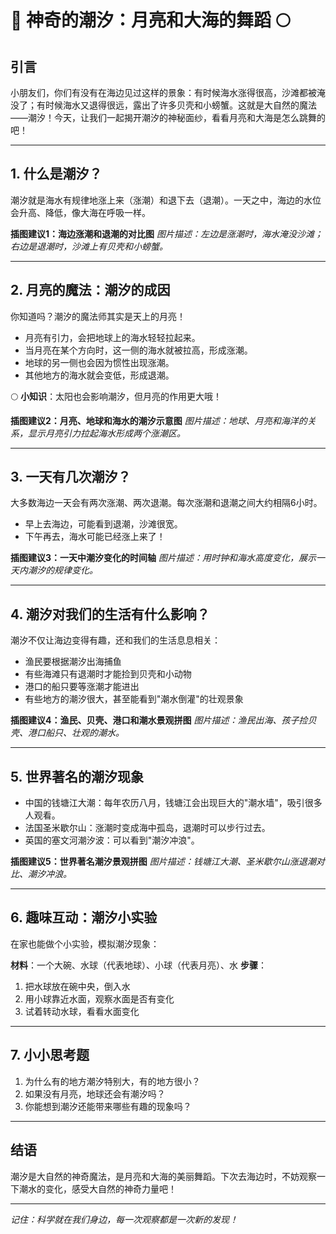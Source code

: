 # 🌊 神奇的潮汐：月亮和大海的舞蹈 🌕

## 引言
小朋友们，你们有没有在海边见过这样的景象：有时候海水涨得很高，沙滩都被淹没了；有时候海水又退得很远，露出了许多贝壳和小螃蟹。这就是大自然的魔法——潮汐！今天，让我们一起揭开潮汐的神秘面纱，看看月亮和大海是怎么跳舞的吧！

---

## 1. 什么是潮汐？
潮汐就是海水有规律地涨上来（涨潮）和退下去（退潮）。一天之中，海边的水位会升高、降低，像大海在呼吸一样。

**插图建议1：海边涨潮和退潮的对比图**
*图片描述：左边是涨潮时，海水淹没沙滩；右边是退潮时，沙滩上有贝壳和小螃蟹。*

---

## 2. 月亮的魔法：潮汐的成因
你知道吗？潮汐的魔法师其实是天上的月亮！

- 月亮有引力，会把地球上的海水轻轻拉起来。
- 当月亮在某个方向时，这一侧的海水就被拉高，形成涨潮。
- 地球的另一侧也会因为惯性出现涨潮。
- 其他地方的海水就会变低，形成退潮。

🌕 **小知识**：太阳也会影响潮汐，但月亮的作用更大哦！

**插图建议2：月亮、地球和海水的潮汐示意图**
*图片描述：地球、月亮和海洋的关系，显示月亮引力拉起海水形成两个涨潮区。*

---

## 3. 一天有几次潮汐？
大多数海边一天会有两次涨潮、两次退潮。每次涨潮和退潮之间大约相隔6小时。

- 早上去海边，可能看到退潮，沙滩很宽。
- 下午再去，海水可能已经涨上来了！

**插图建议3：一天中潮汐变化的时间轴**
*图片描述：用时钟和海水高度变化，展示一天内潮汐的规律变化。*

---

## 4. 潮汐对我们的生活有什么影响？
潮汐不仅让海边变得有趣，还和我们的生活息息相关：

- 渔民要根据潮汐出海捕鱼
- 有些海滩只有退潮时才能捡到贝壳和小动物
- 港口的船只要等涨潮才能进出
- 有些地方的潮汐很大，甚至能看到"潮水倒灌"的壮观景象

**插图建议4：渔民、贝壳、港口和潮水景观拼图**
*图片描述：渔民出海、孩子捡贝壳、港口船只、壮观的潮水。*

---

## 5. 世界著名的潮汐现象
- 中国的钱塘江大潮：每年农历八月，钱塘江会出现巨大的"潮水墙"，吸引很多人观看。
- 法国圣米歇尔山：涨潮时变成海中孤岛，退潮时可以步行过去。
- 英国的塞文河潮汐波：可以看到"潮汐冲浪"。

**插图建议5：世界著名潮汐景观拼图**
*图片描述：钱塘江大潮、圣米歇尔山涨退潮对比、潮汐冲浪。*

---

## 6. 趣味互动：潮汐小实验
在家也能做个小实验，模拟潮汐现象：

**材料**：一个大碗、水球（代表地球）、小球（代表月亮）、水
**步骤**：
1. 把水球放在碗中央，倒入水
2. 用小球靠近水面，观察水面是否有变化
3. 试着转动水球，看看水面变化

---

## 7. 小小思考题
1. 为什么有的地方潮汐特别大，有的地方很小？
2. 如果没有月亮，地球还会有潮汐吗？
3. 你能想到潮汐还能带来哪些有趣的现象吗？

---

## 结语
潮汐是大自然的神奇魔法，是月亮和大海的美丽舞蹈。下次去海边时，不妨观察一下潮水的变化，感受大自然的神奇力量吧！

---

*记住：科学就在我们身边，每一次观察都是一次新的发现！* 